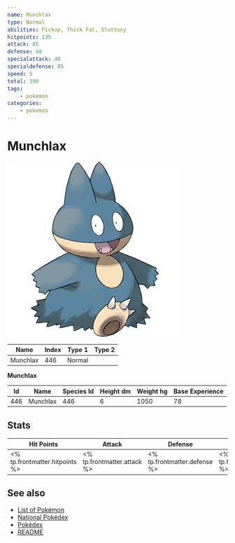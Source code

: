 ```yaml
---
name: Munchlax
type: Normal
abilities: Pickup, Thick Fat, Gluttony
hitpoints: 135
attack: 85
defense: 40
specialattack: 40
specialdefense: 85
speed: 5
total: 390
tags:
    - pokemon
categories:
    - pokemon
---
```


# Munchlax


![Munchlax](images/446.png)

| **Name** | **Index** | **Type 1** | **Type 2** |
|----|----|----|----|
| Munchlax | 446 | Normal  |  |

**Munchlax** 




| **Id** | **Name** | **Species Id** | **Height dm** | **Weight hg** | **Base Experience** |
|--------|----------|----------------|------------|------------|---------------------|
| 446 | Munchlax | 446 | 6 | 1050 | 78 |



## Stats

| **Hit Points** | **Attack** | **Defense** | **Special Attack** | **Special Defense** | **Speed** | **Total** |
|----------------|------------|-------------|--------------------|---------------------|-----------|-----------|
| <% tp.frontmatter.hitpoints %> | <% tp.frontmatter.attack %> | <% tp.frontmatter.defense %> | <% tp.frontmatter.specialattack %> | <% tp.frontmatter.specialdefense %> | <% tp.frontmatter.speed %> | <% tp.frontmatter.total %> |

## See also

- [List of Pokémon](../pokemon.md)
- [National Pokédex](../national_pokedex.md)
- [Pokédex](../pokedex.md)
- [README](../README.md)
